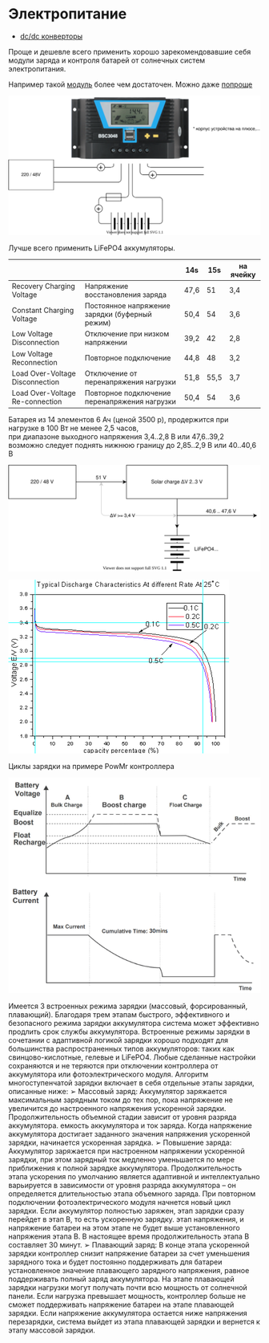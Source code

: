 # Электропитание

* [dc/dc конверторы](dc_dc/readme.md)

Проще и дешевле всего применить хорошо зарекомендовавшие себя модули заряда и контроля батарей
от солнечных систем электропитания.

Например такой [модуль](https://powmr.com/solar-charge-controller/current/40amps-mppt/powmr-40a-mppt-solar-charge-controller-12v-24v-36v-48v-auto-solar-regulator-with-lcd-display-mppt-40a/)
более чем достаточен. Можно даже [попроще](https://powmr.com/solar-charge-controller/series-en/solar-laderegler-pwm-30a-40a-50a-60a-80a-automat-solar-controller-12v-24v-36v-48v-pv100v-lithiumbatterien-ternare-lithiumbatterien-lithiumeisenphosphat-usw./)

![](solar.svg)

Лучше всего применить LiFePO4 аккумуляторы.

|                                 |                                                | 14s  | 15s  | на ячейку |
|---------------------------------|------------------------------------------------|------|------|-----------|
| Recovery Charging Voltage       | Напряжение восстановления заряда               | 47,6 | 51   | 3,4       |
| Constant Charging Voltage       | Постоянное напряжение зарядки (буферный режим) | 50,4 | 54   | 3,6       |
| Low Voltage Disconnection       | Отключение при низком напряжении               | 39,2 | 42   | 2,8       |
| Low Voltage Reconnection        | Повторное подключение                          | 44,8 | 48   | 3,2       |
| Load Over-Voltage Disconnection | Отключение от перенапряжения нагрузки          | 51,8 | 55,5 | 3,7       |
| Load Over-Voltage Re-connection | Повторное подключение перенапряжения нагрузки  | 50,4 | 54   | 3,6       |

Батарея из 14 элементов 6 Ач (ценой 3500 р), продержится при нагрузке в 100 Вт не менее 2,5 часов,  
при диапазоне выходного напряжения 3,4..2,8 В или 47,6..39,2  
возможно следует поднять нижнюю границу до 2,85..2,9 В или 40..40,6 В

![](simple_sch.svg)

![](discharge_lifepo4.png)

Циклы зарядки на примере PowMr контроллера

![charge_stage.png](charge_stage.png)

Имеется 3 встроенных режима зарядки (массовый, форсированный, плавающий). Благодаря трем этапам быстрого, эффективного и безопасного режима зарядки аккумулятора система может эффективно продлить срок службы аккумулятора.
Встроенные режимы зарядки в сочетании с адаптивной логикой зарядки хорошо подходят для большинства распространенных типов аккумуляторов: таких как свинцово-кислотные, гелевые и LiFePO4.
Любые сделанные настройки сохраняются и не теряются при отключении контроллера от аккумулятора или фотоэлектрического модуля.
Алгоритм многоступенчатой зарядки включает в себя отдельные этапы зарядки, описанные ниже:
➢ Массовый заряд:
Аккумулятор заряжается максимальным зарядным током до тех пор, пока напряжение не увеличится до настроенного напряжения ускоренной зарядки. Продолжительность объемной стадии зависит от уровня разряда аккумулятора.
емкость аккумулятора и ток заряда. Когда напряжение аккумулятора достигает заданного значения напряжения ускоренной зарядки, начинается ускоренная зарядка.
➢ Повышение заряда:
Аккумулятор заряжается при настроенном напряжении ускоренной зарядки, при этом зарядный ток медленно уменьшается по мере приближения к полной зарядке аккумулятора.
Продолжительность этапа ускорения по умолчанию является адаптивной и интеллектуально варьируется в зависимости от уровня разряда аккумулятора – он определяется длительностью этапа объемного заряда.
При повторном подключении фотоэлектрического модуля начнется новый цикл зарядки. Если аккумулятор полностью заряжен, этап зарядки сразу перейдет в этап B, то есть ускоренную зарядку.
этап напряжения, и напряжение батареи на этом этапе не будет выше установленного напряжения этапа B. В настоящее время продолжительность этапа B составляет 30 минут.
➢ Плавающий заряд:
В конце этапа ускоренной зарядки контроллер снизит напряжение батареи за счет уменьшения зарядного тока и будет постоянно поддерживать для батареи установленное значение плавающего зарядного напряжения, равное
поддерживать полный заряд аккумулятора.
На этапе плавающей зарядки нагрузки могут получать почти всю мощность от солнечной панели. Если нагрузка превышает мощность, контроллер больше не сможет поддерживать напряжение батареи на этапе плавающей зарядки. Если
напряжение аккумулятора остается ниже напряжения перезарядки, система выйдет из этапа плавающей зарядки и вернется к этапу массовой зарядки.